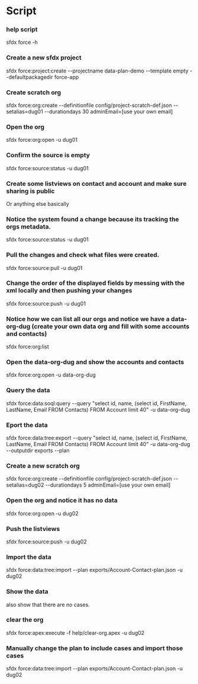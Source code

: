 # Script

### help script
sfdx force -h

### Create a new sfdx project
sfdx force:project:create --projectname data-plan-demo --template empty --defaultpackagedir force-app

### Create scratch org
sfdx force:org:create --definitionfile config/project-scratch-def.json --setalias=dug01 --durationdays 30 adminEmail=[use your own email]

### Open the org
sfdx force:org:open -u dug01

### Confirm the source is empty
sfdx force:source:status -u dug01

### Create some listviews on contact and account and make sure sharing is public
Or anything else basically

### Notice the system found a change because its tracking the orgs metadata.
sfdx force:source:status -u dug01

### Pull the changes and check what files were created.
sfdx force:source:pull -u dug01

### Change the order of the displayed fields by messing with the xml locally and then pushing your changes
sfdx force:source:push -u dug01

### Notice how we can list all our orgs and notice we have a data-org-dug (create your own data org and fill with some accounts and contacts)
sfdx force:org:list

### Open the data-org-dug and show the accounts and contacts
sfdx force:org:open -u data-org-dug

### Query the data
sfdx force:data:soql:query --query "select id, name, (select id, FirstName,  LastName, Email FROM Contacts) FROM Account limit 40" -u data-org-dug

### Eport the data
sfdx force:data:tree:export --query "select id, name, (select id, FirstName,  LastName, Email FROM Contacts) FROM Account limit 40" -u data-org-dug --outputdir  exports --plan

### Create a new scratch org
sfdx force:org:create --definitionfile config/project-scratch-def.json --setalias=dug02 --durationdays 5 adminEmail=[use your own email]

### Open the org and notice it has no data
sfdx force:org:open -u dug02

### Push the listviews
sfdx force:source:push -u dug02

### Import the data
sfdx force:data:tree:import --plan exports/Account-Contact-plan.json -u dug02

### Show the data
also show that there are no cases.

### clear the org
sfdx force:apex:execute -f help/clear-org.apex -u dug02

### Manually change the plan to include cases and import those cases
sfdx force:data:tree:import --plan exports/Account-Contact-plan.json -u dug02
